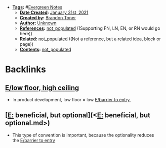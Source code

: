 - **[Tags](<../Tags.md>):** #[Evergreen Notes](<../Evergreen Notes.md>)
    - **[Date Created](<../Date Created.md>):** [January 31st, 2021](<../January 31st, 2021.md>)
    - **[Created by](<../Created by.md>):** [Brandon Toner](<../Brandon Toner.md>)
    - **[Author](<../Author.md>):** [Unknown](<../Unknown.md>)
    - **[References](<../References.md>):** [not_populated](<../not_populated.md>) ((Supporting FN, LN, EN, or RN would go here))
    - **[Related](<../Related.md>):** [not_populated](<../not_populated.md>) ((Not a reference, but a related idea, block or page))
    - **[Contents](<../Contents.md>):** [not_populated](<../not_populated.md>)

# Backlinks
## [E/low floor, high ceiling](<E/low floor, high ceiling.md>)
- In product development, low floor = low [E/barrier to entry](<../E/barrier to entry.md>),

## [[E:](<../[E:.md>) beneficial, but optional](<[E:](<../E:.md>) beneficial, but optional.md>)
- This type of convention is important, because the optionality reduces the [E/barrier to entry](<../E/barrier to entry.md>)

